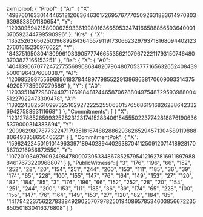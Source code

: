 zkm proof:
{
"Proof": {
"Ar": {
"X": "4987601633014446518120636463017269576777050926318836149708036398838901180654",
"Y": "12930959421580006259336199801636659533474166588856593640001070592344799590996"
},
"Krs": {
"X": "13525263656250396892843645579119173066232979371816809440212327601615230976022",
"Y": "8437519508041309961033905777466553562107967222117931507464803703827165153251"
},
"Bs": {
"X": {
"A0": "4041390670772472775568908684820796480705377716563265240843950001964376080387",
"A1": "12098529875569689618378448977985522913868638170609093314375492057735907279586"
},
"Y": {
"A0": "12039511472980744971176918481244658706288049754872959398800451227922473309478",
"A1": "1392243825610997325102927222525506301576568619168262886423326942758893111668"
}
},
"Commitments": [
{
"X": "12312788526599325282312317415283406154555022377428188761906365379000314383694",
"Y": "20096298078773224717935181674882886293626529457130458911988880649385865046323"
}
],
"CommitmentPok": {
"X": "15982422450191014963397189402394402938704112509120714189281705670216956672550",
"Y": "10720103497909249847800073053348678525795412162781691189798884617673220968807"
}
},
"PublicWitness": [
"3",
"176",
"196",
"66",
"152",
"252",
"28",
"20",
"154",
"251",
"244",
"200",
"153",
"111",
"185",
"36",
"39",
"174",
"65",
"228",
"100",
"155",
"147",
"76",
"164",
"149",
"153",
"27",
"120",
"82",
"184",
"85",
"3",
"176",
"196",
"66",
"152",
"252",
"28",
"20",
"154",
"251",
"244",
"200",
"153",
"111",
"185",
"36",
"39",
"174",
"65",
"228",
"100",
"155",
"147",
"76",
"164",
"149",
"153",
"27",
"120",
"82",
"184",
"85",
"14179422375622783384929025707978250194089578534603856672235850501830416376808"
]
}
